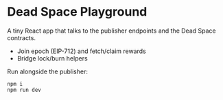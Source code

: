 # Dead Space Playground

A tiny React app that talks to the publisher endpoints and the Dead Space contracts.
- Join epoch (EIP-712) and fetch/claim rewards
- Bridge lock/burn helpers

Run alongside the publisher:
```
npm i
npm run dev
```
